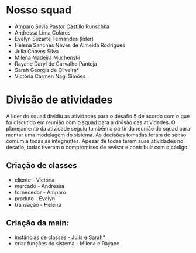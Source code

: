 # Nosso squad

- Amparo Silvia Pastor Castillo Runschka
- Andressa Lima Colares
- Evelyn Suzarte Fernandes (líder)
- Helena Sanches Neves de Almeida Rodrigues
- Julia Chaves Silva
- Milena Madeira Muchenski
- Rayane Daryl de Carvalho Pantoja
- Sarah Georgia de Oliveira*
- Victória Carmen Nagi Simões


# Divisão de atividades 

A líder do squad dividiu as atividades para o desafio 5 de acordo com o que foi discutido em reunião com o squad para a divisão das atividades.
O planejamento da atividade seguiu também a partir da reunião do squad para montar uma modelagem do sistema. As decisões tomadas foram de senso comum a todas as integrantes. Apesar de todas terem suas atividades no desafio, todas tiveram o compromisso de revisar e contribuir com o código.

## Criação de classes

- cliente - Victória 
- mercado - Andressa 
- fornecedor - Amparo 
- produto - Evelyn 
- transação - Helena 

## Criação da main: 
- instâncias de classes - Julia e Sarah* 
- criar funções do sistema - Milena e Rayane 



